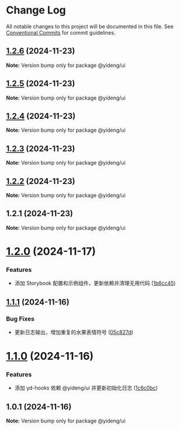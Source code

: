 # Change Log

All notable changes to this project will be documented in this file.
See [Conventional Commits](https://conventionalcommits.org) for commit guidelines.

## [1.2.6](https://github.com/lijinhai255/lerna-lib/compare/@yideng/ui@1.2.1...@yideng/ui@1.2.6) (2024-11-23)

**Note:** Version bump only for package @yideng/ui





## [1.2.5](https://github.com/lijinhai255/lerna-lib/compare/@yideng/ui@1.2.1...@yideng/ui@1.2.5) (2024-11-23)

**Note:** Version bump only for package @yideng/ui





## [1.2.4](https://github.com/lijinhai255/lerna-lib/compare/@yideng/ui@1.2.1...@yideng/ui@1.2.4) (2024-11-23)

**Note:** Version bump only for package @yideng/ui





## [1.2.3](https://github.com/lijinhai255/lerna-lib/compare/@yideng/ui@1.2.1...@yideng/ui@1.2.3) (2024-11-23)

**Note:** Version bump only for package @yideng/ui





## [1.2.2](https://github.com/lijinhai255/lerna-lib/compare/@yideng/ui@1.2.1...@yideng/ui@1.2.2) (2024-11-23)

**Note:** Version bump only for package @yideng/ui





## 1.2.1 (2024-11-23)

**Note:** Version bump only for package @yideng/ui





# [1.2.0](https://github.com/lgwebdream/yd-libs/compare/@yideng/ui@1.1.1...@yideng/ui@1.2.0) (2024-11-17)


### Features

* 添加 Storybook 配置和示例组件，更新依赖并清理无用代码 ([1b6cc45](https://github.com/lgwebdream/yd-libs/commit/1b6cc45e04789386b489f3283f98ca33219ef9d0))





## [1.1.1](https://github.com/lgwebdream/yd-libs/compare/@yideng/ui@1.1.0...@yideng/ui@1.1.1) (2024-11-16)


### Bug Fixes

* 更新日志输出，增加重复的水果表情符号 ([05c827d](https://github.com/lgwebdream/yd-libs/commit/05c827d4e148ad22a0299a2c57cac3396d0df828))





# [1.1.0](https://github.com/lgwebdream/yd-libs/compare/@yideng/ui@1.0.1...@yideng/ui@1.1.0) (2024-11-16)


### Features

* 添加 yd-hooks 依赖 @yideng/ui 并更新初始化日志 ([1c6c0bc](https://github.com/lgwebdream/yd-libs/commit/1c6c0bcef5b53076ddd9c0b00ab78cd7b0202f61))





## 1.0.1 (2024-11-16)

**Note:** Version bump only for package @yideng/ui
